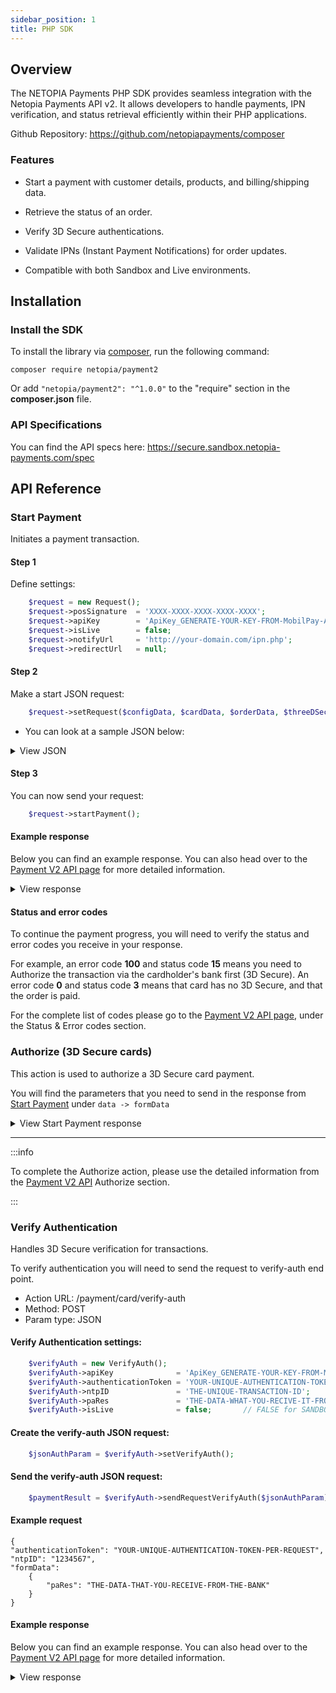 ```yaml
---
sidebar_position: 1
title: PHP SDK
---
```


## Overview

The NETOPIA Payments PHP SDK provides seamless integration with the Netopia Payments API v2. It allows developers to handle payments, IPN verification, and status retrieval efficiently within their PHP applications.

Github Repository: https://github.com/netopiapayments/composer

### Features

- Start a payment with customer details, products, and billing/shipping data.

- Retrieve the status of an order.

- Verify 3D Secure authentications.

- Validate IPNs (Instant Payment Notifications) for order updates.

- Compatible with both Sandbox and Live environments.

## Installation

### Install the SDK

To install the library via [composer](https://getcomposer.org/), run the following command:

```
composer require netopia/payment2
```

Or add ``"netopia/payment2": "^1.0.0"`` to the "require" section in the **composer.json** file.

### API Specifications

You can find the API specs here: https://secure.sandbox.netopia-payments.com/spec

## API Reference

### Start Payment

Initiates a payment transaction.

#### Step 1

Define settings:

```php
    $request = new Request();
    $request->posSignature  = 'XXXX-XXXX-XXXX-XXXX-XXXX';                                 // Your signiture ID here
    $request->apiKey        = 'ApiKey_GENERATE-YOUR-KEY-FROM-MobilPay-AND-USE-IT-HERE';   // Your API key here
    $request->isLive        = false;                                                      // false for SANDBOX & true for LIVE
    $request->notifyUrl     = 'http://your-domain.com/ipn.php';                           // Path of your IPN
    $request->redirectUrl   = null;
```

#### Step 2

Make a start JSON request:

```php
    $request->setRequest($configData, $cardData, $orderData, $threeDSecusreData);
```

- You can look at a sample JSON below:

<details>
<summary>View JSON</summary>
```
    {
        "config": {
            "emailTemplate": "",
            "notifyUrl": "http://your-domain/example/ipn.php",
            "redirectUrl": "http://your-domain/example/backUrl.php",
            "language": "RO"
        },
        "payment": {
            "options": {
                "installments": 1,
                "bonus": 0
            },
            "instrument": {
                "type": "card",
                "account": "9900009184214768",
                "expMonth": 11,
                "expYear": 2025,
                "secretCode": "111",
                "token": null
            },
            "data": {
                "BROWSER_USER_AGENT": "Mozilla/5.0 (X11; Linux x86_64) AppleWebKit/537.36 (KHTML, like Gecko) Chrome",
                "OS": "Linux",
                "OS_VERSION": "x86_64",
                "MOBILE": "false",
                "SCREEN_POINT": "false",
                "SCREEN_PRINT": "Current Resolution: 1920x1080, Available Resolution: 1920x1080, Color Depth: 24",
                "BROWSER_COLOR_DEPTH": "24",
                "BROWSER_SCREEN_HEIGHT": "1080",
                "BROWSER_SCREEN_WIDTH": "1920",
                "BROWSER_PLUGINS": "PDF Viewer, Chrome PDF Viewer, Chromium PDF Viewer, Microsoft Edge PDF Viewer",
                "BROWSER_JAVA_ENABLED": "false",
                "BROWSER_LANGUAGE": "en-US",
                "BROWSER_TZ": "Europe/Bucharest",
                "BROWSER_TZ_OFFSET": "-120",
                "IP_ADDRESS": "37.221.166.134"
            }
        },
        "order": {
            "ntpID": "",
            "posSignature": "1PD2-FYKC-R27B-55BW-NVGN",
            "dateTime": "2022-11-21T14:13:13+02:00",
            "description": "DEMO API FROM WEB - SDK",
            "orderID": "R973i8Stza46n0me152oidgnr_492",
            "amount": 159.9,
            "currency": "RON",
            "billing": {
                "email": "clientemail84@5n3a4dmoi.com",
                "phone": "9430715286",
                "firstName": "Client prenume d21anr3",
                "lastName": "Client nume nd21ar3",
                "city": "Bucuresti",
                "country": 642,
                "state": "Bucuresti",
                "postalCode": "246513",
                "details": "Fara Detalie"
            },
            "shipping": {
                "email": "clientemail84@5n3a4dmoi.com",
                "phone": "9430715286",
                "firstName": "Client prenume d21anr3",
                "lastName": "Client nume nd21ar3",
                "city": "Bucuresti",
                "country": 642,
                "state": "Bucuresti",
                "postalCode": "246513",
                "details": "Fara Detalie"
            },
            "products": [
                {
                    "name": "T-shirt Alfa",
                    "code": "D276C05398EO14",
                    "category": "Fashion",
                    "price": 17,
                    "vat": 0
                },
                {
                    "name": "T-shirt Beta",
                    "code": "5E89D3C40O7126",
                    "category": "Fashion",
                    "price": 11,
                    "vat": 0
                },
                {
                    "name": "T-shirt Gamma",
                    "code": "D9E1826347OC50",
                    "category": "Fashion",
                    "price": 91,
                    "vat": 0
                },
                {
                    "name": "T-shirt Delta",
                    "code": "3574CE8102DO69",
                    "category": "Fashion",
                    "price": 40,
                    "vat": 0
                }
            ],
            "installments": {
                "selected": 1,
                "available": [
                    0
                ]
            },
            "data": null
        }
    }
```
</details>

#### Step 3

You can now send your request:

```php
    $request->startPayment();
```

#### Example response

Below you can find an example response. You can also head over to the [Payment V2 API page](/docs/payment-api/v2.x/intro.md) for more detailed information.

<details>
<summary>View response</summary>
```
    {
    "status": 1,
    "code": 200,
    "message": "You send your request, successfully",
    "data": {
            "customerAction": {
            "authenticationToken": "0dDmWTelIV7SCTEH65t-rsfTqjZV39ihIBZud-AH_gz_DveTOjocRVUf-AflRAPYtAg5w13q3QgO6RyDIya",
            "formData": {
                "backUrl": "http://your-domain/example/backUrl.php",
                "paReq": "E5bmIpX_RfopDI4uPbvT_ZBsS_hinKMZ8o5nuOPVOZU5F28vOwjDg4LyXzDQeVI="
            },
            "type": "Authentication3D",
            "url": "https://secure.sandbox.netopia-payments.com/sandbox/authorize"
            },
            "error": {
            "code": "100",
            "message": "Approved"
            },
            "payment": {
            "amount": 143.6,
            "currency": "RON",
            "ntpID": "1234567",
            "status": 15
            }
        }
    }
```
</details>

#### Status and error codes

To continue the payment progress, you will need to verify the status and error codes you receive in your response.

For example, an error code **100** and status code **15** means you need to Authorize the transaction via the cardholder's bank first (3D Secure). An error code **0** and status code **3** means that card has no 3D Secure, and that the order is paid.

For the complete list of codes please go to the [Payment V2 API page](/docs/payment-api/v2.x/intro.md), under the Status & Error codes section.

### Authorize (3D Secure cards)

This action is used to authorize a 3D Secure card payment.

You will find the parameters that you need to send in the response from [Start Payment](#startpayment) under ``data -> formData``

<details>
<summary>View Start Payment response</summary>
```
    {
    "status": 1,
    "code": 200,
    "message": "You send your request, successfully",
--> "data": {
            "customerAction": {
            "authenticationToken": "0dDmWTelIV7SCTEH65t-rsfTqjZV39ihIBZud-AH_gz_DveTOjocRVUf-AflRAPYtAg5w13q3QgO6RyDIya",
-->         "formData": {
                "backUrl": "http://your-domain/example/backUrl.php",
                "paReq": "E5bmIpX_RfopDI4uPbvT_ZBsS_hinKMZ8o5nuOPVOZU5F28vOwjDg4LyXzDQeVI="
            },
            "type": "Authentication3D",
            "url": "https://secure.sandbox.netopia-payments.com/sandbox/authorize"
            },
            "error": {
            "code": "100",
            "message": "Approved"
            },
            "payment": {
            "amount": 143.6,
            "currency": "RON",
            "ntpID": "1234567",
            "status": 15
            }
        }
    }
```
</details>

---

:::info

To complete the Authorize action, please use the detailed information from the [Payment V2 API](/docs/payment-api/v2.x/intro.md) Authorize section.

:::

### Verify Authentication

Handles 3D Secure verification for transactions.

To verify authentication you will need to send the request to verify-auth end point.

- Action URL: /payment/card/verify-auth
- Method: POST
- Param type: JSON

#### Verify Authentication settings:

```php
    $verifyAuth = new VerifyAuth();
    $verifyAuth->apiKey              = 'ApiKey_GENERATE-YOUR-KEY-FROM-MobilPay-AND-USE-IT-HEAR';
    $verifyAuth->authenticationToken = 'YOUR-UNIQUE-AUTHENTICATION-TOKEN-PER-REQUEST';
    $verifyAuth->ntpID               = 'THE-UNIQUE-TRANSACTION-ID';
    $verifyAuth->paRes               = 'THE-DATA-WHAT-YOU-RECIVE-IT-FROM-THE-BANK';
    $verifyAuth->isLive              = false;       // FALSE for SANDBOX & TRUE for LIVE mode
```

#### Create the verify-auth JSON request:

```php
    $jsonAuthParam = $verifyAuth->setVerifyAuth();
```

#### Send the verify-auth JSON request:

```php
    $paymentResult = $verifyAuth->sendRequestVerifyAuth($jsonAuthParam);
```

#### Example request

```
{
"authenticationToken": "YOUR-UNIQUE-AUTHENTICATION-TOKEN-PER-REQUEST",
"ntpID": "1234567",
"formData": 
    {
        "paRes": "THE-DATA-THAT-YOU-RECEIVE-FROM-THE-BANK"
    }
}
```

#### Example response

Below you can find an example response. You can also head over to the [Payment V2 API page](/docs/payment-api/v2.x/intro.md) for more detailed information.

<details>
<summary>View response</summary>
```
{
"status": 1,
"code": 200,
"message": "Successfully verify authentication ",
"data": {
    "error": {
    "code": "00",
    "message": "Approved"
    },
    "payment": {
    "amount": 141.7,
    "currency": "RON",
    "data": {
        "AuthCode": "4MHf",
        "BIN": "990000",
        "ISSUER": "Netopia GB",
        "ISSUER_COUNTRY": "642",
        "RRN": "m5kLj2HOLSfn"
    },
    "ntpID": "1234567",
    "status": 3,
    "token": "NTY1Mzq4mPwzwb4nynMLEfcwrA0MnEUJ/19Pk9doJWe5PWxoLhQC++W/Eqh6h/wB1KCDVSiBCkaWYtfeWFzWyFoP6YbS"
    }
}
}
```
</details>

